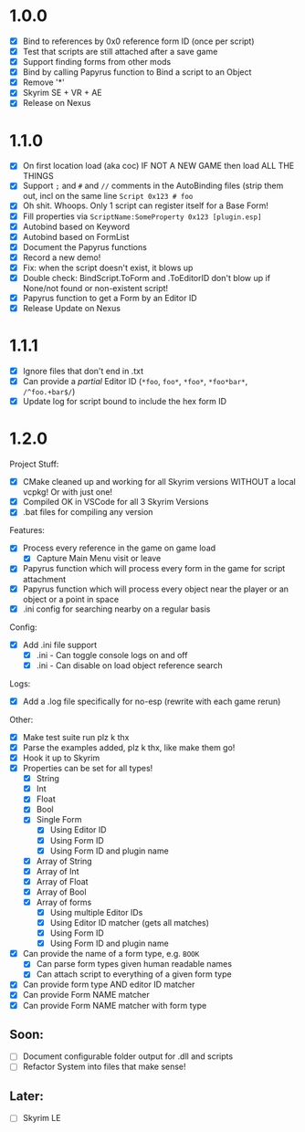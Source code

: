 # 1.0.0

- [x] Bind to references by 0x0 reference form ID (once per script)
- [x] Test that scripts are still attached after a save game
- [x] Support finding forms from other mods
- [x] Bind by calling Papyrus function to Bind a script to an Object
- [x] Remove '*'
- [x] Skyrim SE + VR + AE
- [x] Release on Nexus

# 1.1.0

- [x] On first location load (aka coc) IF NOT A NEW GAME then load ALL THE THINGS
- [x] Support `;` and `#` and `//` comments in the AutoBinding files (strip them out, incl on the same line `Script 0x123 # foo`
- [x] Oh shit. Whoops. Only 1 script can register itself for a Base Form!
- [x] Fill properties via `ScriptName:SomeProperty 0x123 [plugin.esp]`
- [x] Autobind based on Keyword
- [x] Autobind based on FormList
- [x] Document the Papyrus functions
- [x] Record a new demo!
- [x] Fix: when the script doesn't exist, it blows up
- [x] Double check: BindScript.ToForm and .ToEditorID don't blow up if None/not found or non-existent script!
- [x] Papyrus function to get a Form by an Editor ID
- [x] Release Update on Nexus

# 1.1.1

- [x] Ignore files that don't end in .txt
- [x] Can provide a *partial* Editor ID (`*foo`, `foo*`, `*foo*`, `*foo*bar*`, `/^foo.+bar$/`)
- [x] Update log for script bound to include the hex form ID

# 1.2.0

Project Stuff:
- [x] CMake cleaned up and working for all Skyrim versions WITHOUT a local vcpkg! Or with just one!
- [x] Compiled OK in VSCode for all 3 Skyrim Versions
- [x] .bat files for compiling any version

Features:
- [x] Process every reference in the game on game load
  - [x] Capture Main Menu visit or leave
- [x] Papyrus function which will process every form in the game for script attachment
- [x] Papyrus function which will process every object near the player or an object or a point in space
- [x] .ini config for searching nearby on a regular basis

Config:
- [x] Add .ini file support
  - [x] .ini - Can toggle console logs on and off
  - [x] .ini - Can disable on load object reference search

Logs:
- [x] Add a .log file specifically for no-esp (rewrite with each game rerun)

Other:
- [x] Make test suite run plz k thx
- [x] Parse the examples added, plz k thx, like make them go!
- [x] Hook it up to Skyrim
- [x] Properties can be set for all types!
  - [x] String
  - [x] Int
  - [x] Float
  - [x] Bool
  - [x] Single Form
    - [x] Using Editor ID
    - [x] Using Form ID
    - [x] Using Form ID and plugin name
  - [x] Array of String
  - [x] Array of Int
  - [x] Array of Float
  - [x] Array of Bool
  - [x] Array of forms
    - [x] Using multiple Editor IDs
    - [x] Using Editor ID matcher (gets all matches)
    - [x] Using Form ID
    - [x] Using Form ID and plugin name
- [x] Can provide the name of a form type, e.g. `BOOK`
  - [x] Can parse form types given human readable names
  - [x] Can attach script to everything of a given form type
- [x] Can provide form type AND editor ID matcher
- [x] Can provide Form NAME matcher
- [x] Can provide Form NAME matcher with form type

## Soon:
- [ ] Document configurable folder output for .dll and scripts
- [ ] Refactor System into files that make sense!

## Later:
- [ ] Skyrim LE
